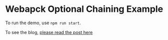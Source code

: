 # Webapck Optional Chaining Example

To run the demo, use `npm run start`.

To see the blog, [please read the post here](https://dennyscott.io/qg-optional-chaining)
